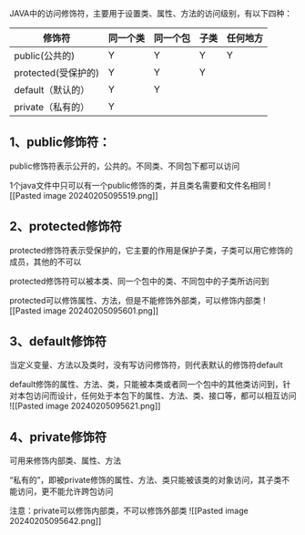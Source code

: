 JAVA中的访问修饰符，主要用于设置类、属性、方法的访问级别，有以下四种：

| 修饰符 | 同一个类 | 同一个包 | 子类 | 任何地方 |
| ---- | ---- | ---- | ---- | ---- |
| public(公共的) | Y | Y | Y | Y |
| protected(受保护的) | Y | Y | Y |  |
| default（默认的） | Y | Y |  |  |
| private（私有的） | Y |  |  |  |
## 1、public修饰符：

public修饰符表示公开的，公共的。不同类、不同包下都可以访问

1个java文件中只可以有一个public修饰的类，并且类名需要和文件名相同
![[Pasted image 20240205095519.png]]

## 2、protected修饰符
protected修饰符表示受保护的，它主要的作用是保护子类，子类可以用它修饰的成员，其他的不可以

protected修饰符可以被本类、同一个包中的类、不同包中的子类所访问到

protected可以修饰属性、方法，但是不能修饰外部类，可以修饰内部类
![[Pasted image 20240205095601.png]]

## 3、default修饰符
当定义变量、方法以及类时，没有写访问修饰符，则代表默认的修饰符default

default修饰的属性、方法、类，只能被本类或者同一个包中的其他类访问到，针对本包访问而设计，任何处于本包下的属性、方法、类、接口等，都可以相互访问
![[Pasted image 20240205095621.png]]

## 4、private修饰符

可用来修饰内部类、属性、方法

“私有的”，即被private修饰的属性、方法、类只能被该类的对象访问，其子类不能访问，更不能允许跨包访问

注意：private可以修饰内部类，不可以修饰外部类
![[Pasted image 20240205095642.png]]

